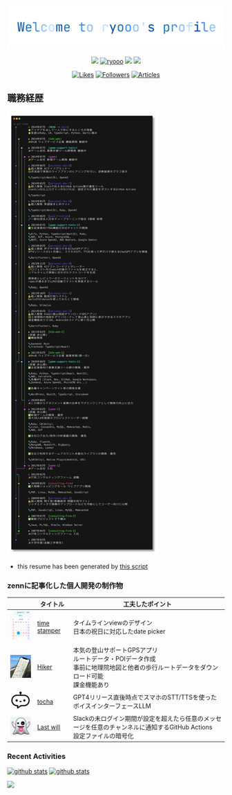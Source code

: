 
![](make-history-git/welcome.svg)

<p align="center"> 
  <a href="http://x.com/ryooo_dev"><img height="20" src="https://img.shields.io/twitter/follow/ryooo_dev?style=flat&logo=x" /></a>
  <a href="https://github.com/ryooo/ryooo/"><img src="https://komarev.com/ghpvc/?username=ryooo" alt="ryooo" /></a>
  <a href="https://github.com/ryooo"><img height="20" src="https://img.shields.io/github/followers/ryooo?label=follow&logo=github&style=flat" /></a>
  <a href="https://github.com/ryooo"><img height="20" src="https://img.shields.io/github/stars/ryooo?logo=github&style=flat" /></a>
</p>


<p align="center">
  <a href="https://zenn.dev/ryooo"><img height="20" src="https://badgen.org/img/zenn/ryooo/likes?style=plastic" alt="Likes" /></a>
  <a href="https://zenn.dev/ryooo"><img height="20" src="https://badgen.org/img/zenn/ryooo/followers?style=plastic" alt="Followers" /></a>
  <a href="https://zenn.dev/ryooo"><img height="20" src="https://badgen.org/img/zenn/ryooo/articles?style=plastic" alt="Articles" /></a>
</p>

## 職務経歴
![resume](make-history-git/out.png)
* this resume has been generated by [this script](make-history-git/run.sh)

### zennに記事化した個人開発の制作物

|  | タイトル | 工夫したポイント |
| :----: | --- | --- |
| <img src="img/timestamper.png" width=100 /> | [time stamper](https://zenn.dev/happy_elements/articles/483ec6759549b8) | タイムラインviewのデザイン<br />日本の祝日に対応したdate picker |  |
| <img src="img/hiker.png" width=100 /> | [Hiker](https://zenn.dev/ryooo/articles/358a5ecf9219a6) | 本気の登山サポートGPSアプリ<br />ルートデータ・POIデータ作成<br />事前に地理院地図と他者の歩行ルートデータをダウンロード可能<br />課金機能あり |
| ![](img/tocha.png) | [tocha](https://zenn.dev/ryooo/articles/b22576f62827b4) | GPT4リリース直後時点でスマホのSTT/TTSを使ったボイスインターフェースLLM |
| ![](img/lastwill.png) | [Last will](https://zenn.dev/ryooo/articles/d34f296623a366) | Slackの未ログイン期間が設定を超えたら任意のメッセージを任意のチャンネルに通知するGitHub Actions<br />設定ファイルの暗号化 |

### Recent Activities

<p align="left">
  <a href="https://github.com/anuraghazra/github-readme-stats"><img alt="github stats" height="150px" src="https://github-readme-stats-alpha-cyan-91.vercel.app/api?username=ryooo&count_private=true&show_icons=true&custom_title=GitHub%20Stats&hide_border=true&theme=transparent&include_all_commits=true" /></a>
  <a href="https://github.com/DenverCoder1/github-readme-streak-stats"><img alt="github stats" height="150px" src="https://github-readme-streak-stats.herokuapp.com/?user=ryooo&theme=transparent&hide_border=true" /></a>
</p>

[![](http://github-profile-summary-cards.vercel.app/api/cards/profile-details?username=ryooo&theme=transparent)](https://github.com/vn7n24fzkq/github-profile-summary-cards)

